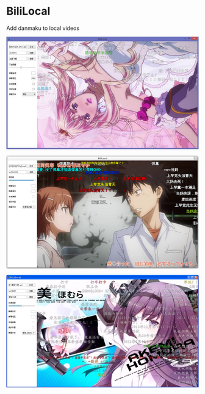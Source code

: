 BiliLocal
=========

Add danmaku to local videos

![W](res/00.jpg)

![L](res/01.jpg)

![W](res/02.jpg)

